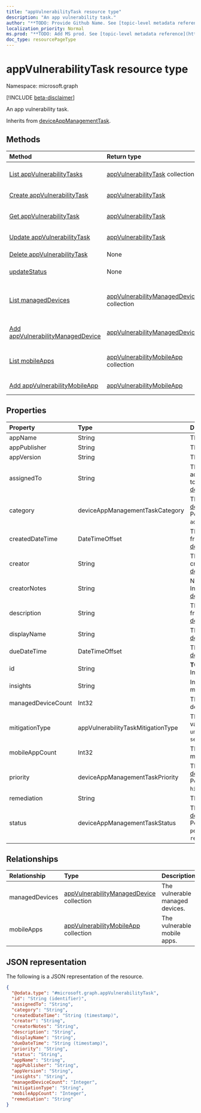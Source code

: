 ```yaml
---
title: "appVulnerabilityTask resource type"
description: "An app vulnerability task."
author: "**TODO: Provide Github Name. See [topic-level metadata reference](https://msgo.azurewebsites.net/add/document/guidelines/metadata.html#topic-level-metadata)**"
localization_priority: Normal
ms.prod: "**TODO: Add MS prod. See [topic-level metadata reference](https://msgo.azurewebsites.net/add/document/guidelines/metadata.html#topic-level-metadata)**"
doc_type: resourcePageType
---
```


# appVulnerabilityTask resource type

Namespace: microsoft.graph

[!INCLUDE [beta-disclaimer](../../includes/beta-disclaimer.md)]

An app vulnerability task.


Inherits from [deviceAppManagementTask](../resources/deviceappmanagementtask.md).

## Methods
|Method|Return type|Description|
|:---|:---|:---|
|[List appVulnerabilityTasks](../api/appvulnerabilitytask-list.md)|[appVulnerabilityTask](../resources/appvulnerabilitytask.md) collection|Get a list of the [appVulnerabilityTask](../resources/appvulnerabilitytask.md) objects and their properties.|
|[Create appVulnerabilityTask](../api/appvulnerabilitytask-create.md)|[appVulnerabilityTask](../resources/appvulnerabilitytask.md)|Create a new [appVulnerabilityTask](../resources/appvulnerabilitytask.md) object.|
|[Get appVulnerabilityTask](../api/appvulnerabilitytask-get.md)|[appVulnerabilityTask](../resources/appvulnerabilitytask.md)|Read the properties and relationships of an [appVulnerabilityTask](../resources/appvulnerabilitytask.md) object.|
|[Update appVulnerabilityTask](../api/appvulnerabilitytask-update.md)|[appVulnerabilityTask](../resources/appvulnerabilitytask.md)|Update the properties of an [appVulnerabilityTask](../resources/appvulnerabilitytask.md) object.|
|[Delete appVulnerabilityTask](../api/appvulnerabilitytask-delete.md)|None|Deletes an [appVulnerabilityTask](../resources/appvulnerabilitytask.md) object.|
|[updateStatus](../api/appvulnerabilitytask-updatestatus.md)|None|Set the task's status and attach a note.|
|[List managedDevices](../api/appvulnerabilitytask-list-manageddevices.md)|[appVulnerabilityManagedDevice](../resources/appvulnerabilitymanageddevice.md) collection|Get the appVulnerabilityManagedDevice resources from the managedDevices navigation property.|
|[Add appVulnerabilityManagedDevice](../api/appvulnerabilitytask-post-manageddevices.md)|[appVulnerabilityManagedDevice](../resources/appvulnerabilitymanageddevice.md)|Add managedDevices by posting to the managedDevices collection.|
|[List mobileApps](../api/appvulnerabilitytask-list-mobileapps.md)|[appVulnerabilityMobileApp](../resources/appvulnerabilitymobileapp.md) collection|Get the appVulnerabilityMobileApp resources from the mobileApps navigation property.|
|[Add appVulnerabilityMobileApp](../api/appvulnerabilitytask-post-mobileapps.md)|[appVulnerabilityMobileApp](../resources/appvulnerabilitymobileapp.md)|Add mobileApps by posting to the mobileApps collection.|

## Properties
|Property|Type|Description|
|:---|:---|:---|
|appName|String|The app name.|
|appPublisher|String|The app publisher.|
|appVersion|String|The app version.|
|assignedTo|String|The name or email of the admin this task is assigned to. Inherited from [deviceAppManagementTask](../resources/deviceappmanagementtask.md).|
|category|deviceAppManagementTaskCategory|The category. Inherited from [deviceAppManagementTask](../resources/deviceappmanagementtask.md). Possible values are: `unknown`, `advancedThreatProtection`.|
|createdDateTime|DateTimeOffset|The created date. Inherited from [deviceAppManagementTask](../resources/deviceappmanagementtask.md).|
|creator|String|The email address of the creator. Inherited from [deviceAppManagementTask](../resources/deviceappmanagementtask.md).|
|creatorNotes|String|Notes from the creator. Inherited from [deviceAppManagementTask](../resources/deviceappmanagementtask.md).|
|description|String|The description. Inherited from [deviceAppManagementTask](../resources/deviceappmanagementtask.md).|
|displayName|String|The name. Inherited from [deviceAppManagementTask](../resources/deviceappmanagementtask.md).|
|dueDateTime|DateTimeOffset|The due date. Inherited from [deviceAppManagementTask](../resources/deviceappmanagementtask.md).|
|id|String|**TODO: Add Description** Inherited from [entity](../resources/entity.md).|
|insights|String|Information about the mitigation.|
|managedDeviceCount|Int32|The number of vulnerable devices.|
|mitigationType|appVulnerabilityTaskMitigationType|The mitigation type. Possible values are: `unknown`, `update`, `uninstall`, `securityConfiguration`.|
|mobileAppCount|Int32|The number of vulnerable mobile apps.|
|priority|deviceAppManagementTaskPriority|The priority. Inherited from [deviceAppManagementTask](../resources/deviceappmanagementtask.md). Possible values are: `none`, `high`, `low`.|
|remediation|String|The remediation steps.|
|status|deviceAppManagementTaskStatus|The status. Inherited from [deviceAppManagementTask](../resources/deviceappmanagementtask.md). Possible values are: `unknown`, `pending`, `active`, `completed`, `rejected`.|

## Relationships
|Relationship|Type|Description|
|:---|:---|:---|
|managedDevices|[appVulnerabilityManagedDevice](../resources/appvulnerabilitymanageddevice.md) collection|The vulnerable managed devices.|
|mobileApps|[appVulnerabilityMobileApp](../resources/appvulnerabilitymobileapp.md) collection|The vulnerable mobile apps.|

## JSON representation
The following is a JSON representation of the resource.
<!-- {
  "blockType": "resource",
  "keyProperty": "id",
  "@odata.type": "microsoft.graph.appVulnerabilityTask",
  "baseType": "microsoft.graph.deviceAppManagementTask",
  "openType": false
}
-->
``` json
{
  "@odata.type": "#microsoft.graph.appVulnerabilityTask",
  "id": "String (identifier)",
  "assignedTo": "String",
  "category": "String",
  "createdDateTime": "String (timestamp)",
  "creator": "String",
  "creatorNotes": "String",
  "description": "String",
  "displayName": "String",
  "dueDateTime": "String (timestamp)",
  "priority": "String",
  "status": "String",
  "appName": "String",
  "appPublisher": "String",
  "appVersion": "String",
  "insights": "String",
  "managedDeviceCount": "Integer",
  "mitigationType": "String",
  "mobileAppCount": "Integer",
  "remediation": "String"
}
```

